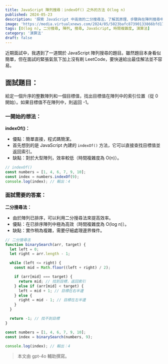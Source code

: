 ```yaml
---
title: JavaScript 陣列搜尋：indexOf() 之外的方法 O(log n) 
published: 2024-05-23
description: '探索 JavaScript 中高效的二分搜尋法，了解其原理、步驟與在陣列搜尋中的應用。'
image: 'https://media.virtualxnews.com/2024/05/5023bafc87390133866bfd17f083b3a2.png'
tags: [O(log n), 二分搜尋, 陣列, 搜尋, JavaScript, 時間複雜度, 演算法]
category: '演算法'
draft: false 
---
```


近期面試中，我遇到了一道關於 JavaScript 陣列搜尋的題目。雖然題目本身看似簡單，但在面試的緊張氣氛下加上沒有刷 LeetCode，要快速給出最佳解法並不容易。

## 面試題目：

給定一個升序的整數陣列和一個目標值，找出目標值在陣列中的索引位置（從 0 開始）。如果目標值不在陣列中，則返回 -1。

### 一開始的想法：

**indexOf()：**  
 - 優點：簡單直接，程式碼簡潔。
 - 首先想到的是 JavaScript 內建的 `indexOf()` 方法，它可以直接查找目標值並返回索引。
 - 缺點：對於大型陣列，效率較低（時間複雜度為 O(n)）。

```javascript
// indexOf()
const numbers = [1, 4, 6, 7, 9, 10];
const index = numbers.indexOf(9);
console.log(index); // 輸出：4
```

### 面試需要的答案：
**二分搜尋法：**
 - 由於陣列已排序，可以利用二分搜尋法來提高效率。
 - 優點：在已排序陣列中極為高效（時間複雜度為 O(log n)）。
 - 缺點：實作稍為複雜，需要仔細處理邊界條件。

```javascript
// 二分搜尋法
function binarySearch(arr, target) {
  let left = 0;
  let right = arr.length - 1;

  while (left <= right) {
    const mid = Math.floor((left + right) / 2);

    if (arr[mid] === target) {
      return mid; // 找到目標，返回索引
    } else if (arr[mid] < target) {
      left = mid + 1; // 目標在右半邊
    } else {
      right = mid - 1; // 目標在左半邊
    }
  }

  return -1; // 找不到目標
}

const numbers = [1, 4, 6, 7, 9, 10];
const index = binarySearch(numbers, 9);

console.log(index); // 輸出：4
```

> 本文由 gpt-4o 輔助撰寫。